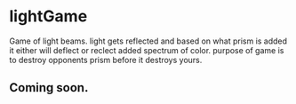 # lightGame
Game of light beams. light gets reflected and based on what prism is added it either will deflect or reclect added spectrum of color. purpose of game is to destroy opponents prism before it destroys yours.
<h2>Coming soon.<h2>

